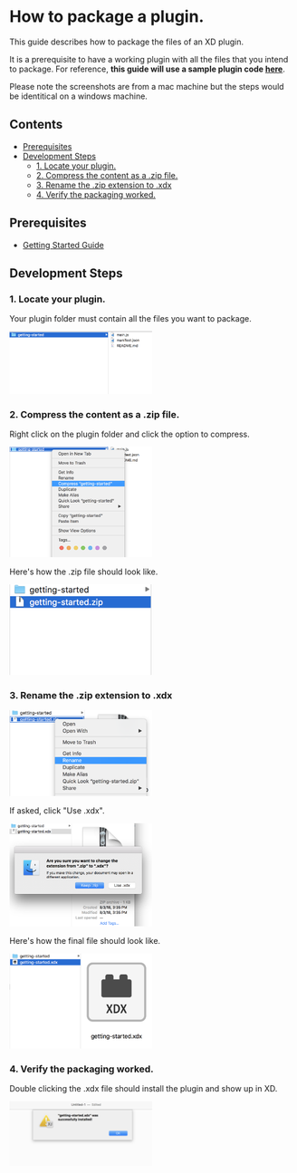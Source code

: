# How to package a plugin.
This guide describes how to package the files of an XD plugin. 

It is a prerequisite to have a working plugin with all the files that you intend to package. For reference, **this guide will use a sample plugin code [here](https://github.com/AdobeXD/Plugin-Samples/tree/master/getting-started)**.

Please note the screenshots are from a mac machine but the steps would be identitical on a windows machine.

<!-- Image or GIF if necessary -->
<!-- ![PLUGINNAME]() -->

<!-- doctoc command config: -->
<!-- $ doctoc ./readme.md --title "## Contents" --entryprefix 1. --gitlab --maxlevel 2 -->

<!-- START doctoc generated TOC please keep comment here to allow auto update -->
<!-- DON'T EDIT THIS SECTION, INSTEAD RE-RUN doctoc TO UPDATE -->
## Contents

- [Prerequisites](#prerequisites)
- [Development Steps](#development-steps)
  - [1. Locate your plugin.](#1-locate-your-plugin)
  - [2. Compress the content as a .zip file.](#2-compress-the-content-as-a-zip-file)
  - [3. Rename the .zip extension to .xdx](#3-rename-the-zip-extension-to-xdx)
  - [4. Verify the packaging worked.](#4-verify-the-packaging-worked)

<!-- END doctoc generated TOC please keep comment here to allow auto update -->

## Prerequisites
- [Getting Started Guide](/Guides/getting-started-guide)

## Development Steps

### 1. Locate your plugin.
Your plugin folder must contain all the files you want to package.

<img src="/.meta/readme-assets/package-plugin-steps/one_viewPackageContent.png" width="50%" height="50%">


### 2. Compress the content as a .zip file.

Right click on the plugin folder and click the option to compress.

<img src="/.meta/readme-assets/package-plugin-steps/two_rightclick.png" width="50%" height="50%">


Here's how the .zip file should look like.

<img src="/.meta/readme-assets/package-plugin-steps/three_compress.png" width="50%" height="50%">

### 3. Rename the .zip extension to .xdx

<img src="/.meta/readme-assets/package-plugin-steps/four_rename.png" width="50%" height="50%">

If asked, click "Use .xdx".

<img src="/.meta/readme-assets/package-plugin-steps/five_changexdx.png" width="50%" height="50%">

Here's how the final file should look like.

<img src="/.meta/readme-assets/package-plugin-steps/six_savexdx.png" width="50%" height="50%">

### 4. Verify the packaging worked.
Double clicking the .xdx file should install the plugin and show up in XD.

<img src="/.meta/readme-assets/package-plugin-steps/success.png" width="50%" height="50%">


